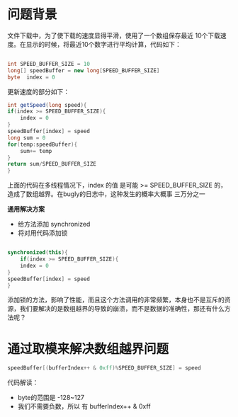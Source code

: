 # 问题背景

文件下载中，为了使下载的速度显得平滑，使用了一个数组保存最近 10个下载速度。在显示的时候，将最近10个数字进行平均计算，代码如下：

```java

int SPEED_BUFFER_SIZE = 10
long[] speedBuffer = new long[SPEED_BUFFER_SIZE]
byte  index = 0
```
更新速度的部分如下：

```java
int getSpeed(long speed){
if(index >= SPEED_BUFFER_SIZE){
    index = 0
}
speedBuffer[index] = speed
long sum = 0
for(temp:speedBuffer){
    sum+= temp
}
return sum/SPEED_BUFFER_SIZE
}
```

上面的代码在多线程情况下，index 的值 是可能 >= SPEED_BUFFER_SIZE 的，造成了数组越界。在bugly的日志中，这种发生的概率大概事  三万分之一

**通用解决方案**

- 给方法添加 synchronized 
- 将对用代码添加锁

```java

synchronized(this){
    if(index >= SPEED_BUFFER_SIZE){
    index = 0
}
speedBuffer[index] = speed
}

```

添加锁的方法，影响了性能，而且这个方法调用的非常频繁，本身也不是互斥的资源，我们要解决的是数组越界的导致的崩溃，而不是数据的准确性，那还有什么方法呢？

# 通过取模来解决数组越界问题

```java
speedBuffer[(bufferIndex++ & 0xff)%SPEED_BUFFER_SIZE] = speed
```
代码解读：

-  byte的范围是 -128~127
-  我们不需要负数，所以 有 bufferIndex++ & 0xff
  

  

